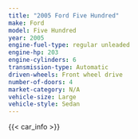 ```yaml
---
title: "2005 Ford Five Hundred"
make: Ford
model: Five Hundred
year: 2005
engine-fuel-type: regular unleaded
engine-hp: 203
engine-cylinders: 6
transmission-type: Automatic
driven-wheels: Front wheel drive
number-of-doors: 4
market-category: N/A
vehicle-size: Large
vehicle-style: Sedan
---
```


{{< car_info >}}
